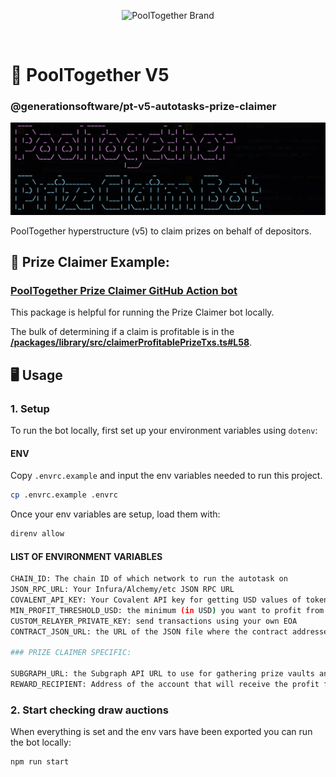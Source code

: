 <p align="center">
  <img src="https://raw.githubusercontent.com/GenerationSoftware/pt-v5-utils-js/main/img/pooltogether-logo--purple@2x.png?raw=true" alt="PoolTogether Brand" style="max-width:100%;" width="300">
</p>

<br />

# 🤖 PoolTogether V5

### @generationsoftware/pt-v5-autotasks-prize-claimer

![title image for PoolTogether Prize Claimer Bot](https://github.com/generationsoftware/pt-v5-autotasks/raw/main/packages/prize-claimer/prize-claim-img.png "title image for PoolTogether Prize Claimer Bot")

PoolTogether hyperstructure (v5) to claim prizes on behalf of depositors.

## 📖 Prize Claimer Example:

### [PoolTogether Prize Claimer GitHub Action bot](https://github.com/GenerationSoftware/pt-v5-prize-claimer-gh-action-bot)

This package is helpful for running the Prize Claimer bot locally.

The bulk of determining if a claim is profitable is in the **[/packages/library/src/claimerProfitablePrizeTxs.ts#L58](../library)**.

## 🖥️ Usage

### 1. Setup

To run the bot locally, first set up your environment variables using `dotenv`:

#### ENV

Copy `.envrc.example` and input the env variables needed to run this project.

```sh
cp .envrc.example .envrc
```

Once your env variables are setup, load them with:

```sh
direnv allow
```

#### LIST OF ENVIRONMENT VARIABLES

```sh
CHAIN_ID: The chain ID of which network to run the autotask on
JSON_RPC_URL: Your Infura/Alchemy/etc JSON RPC URL
COVALENT_API_KEY: Your Covalent API key for getting USD values of tokens
MIN_PROFIT_THRESHOLD_USD: the minimum (in USD) you want to profit from each swap (ie. 1 is $1.00)
CUSTOM_RELAYER_PRIVATE_KEY: send transactions using your own EOA
CONTRACT_JSON_URL: the URL of the JSON file where the contract addresses and ABIs live (typically a commit on GitHub)

### PRIZE CLAIMER SPECIFIC:

SUBGRAPH_URL: the Subgraph API URL to use for gathering prize vaults and depositors data
REWARD_RECIPIENT: Address of the account that will receive the profit for claiming prizes on other's behalf, can be any other contract/EOA address or if blank sets recipient to be the relayer address

```

### 2. Start checking draw auctions

When everything is set and the env vars have been exported you can run the bot locally:

```sh
npm run start
```
